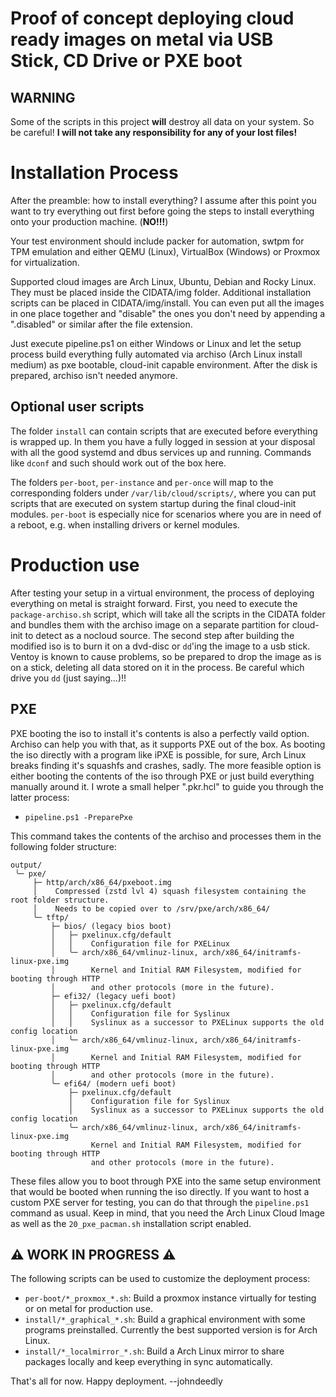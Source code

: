 # Proof of concept deploying cloud ready images on metal via USB Stick, CD Drive or PXE boot

## WARNING

Some of the scripts in this project **will** destroy all data on your system. So be careful! **I will not take any responsibility for any of your lost files!**

# Installation Process

After the preamble: how to install everything? I assume after this point you want to try everything out first before going the steps to install everything onto your production machine. (**NO!!!**)

Your test environment should include packer for automation, swtpm for TPM emulation and either QEMU (Linux), VirtualBox (Windows) or Proxmox for virtualization.

Supported cloud images are Arch Linux, Ubuntu, Debian and Rocky Linux. They must be placed inside the CIDATA/img folder. Additional installation scripts can be placed in CIDATA/img/install. You can even put all the images in one place together and "disable" the ones you don't need by appending a ".disabled" or similar after the file extension.

Just execute pipeline.ps1 on either Windows or Linux and let the setup process build everything fully automated via archiso (Arch Linux install medium) as pxe bootable, cloud-init capable environment. After the disk is prepared, archiso isn't needed anymore.

## Optional user scripts

The folder ```install``` can contain scripts that are executed before everything is wrapped up. In them you have a fully logged in session at your disposal with all the good systemd and dbus services up and running. Commands like ```dconf``` and such should work out of the box here. 

The folders ```per-boot```, ```per-instance``` and ```per-once``` will map to the corresponding folders under ```/var/lib/cloud/scripts/```, where you can put scripts that are executed on system startup during the final cloud-init modules. ```per-boot``` is especially nice for scenarios where you are in need of a reboot, e.g. when installing drivers or kernel modules.

# Production use

After testing your setup in a virtual environment, the process of deploying everything on metal is straight forward. First, you need to execute the ```package-archiso.sh``` script, which will take all the scripts in the CIDATA folder and bundles them with the archiso image on a separate partition for cloud-init to detect as a nocloud source. The second step after building the modified iso is to burn it on a dvd-disc or ```dd```'ing the image to a usb stick. Ventoy is known to cause problems, so be prepared to drop the image as is on a stick, deleting all data stored on it in the process. Be careful which drive you ```dd``` (just saying...)!!

## PXE

PXE booting the iso to install it's contents is also a perfectly vaild option. Archiso can help you with that, as it supports PXE out of the box. As booting the iso directly with a program like iPXE is possible, for sure, Arch Linux breaks finding it's squashfs and crashes, sadly. The more feasible option is either booting the contents of the iso through PXE or just build everything manually around it. I wrote a small helper ".pkr.hcl" to guide you through the latter process:

- ```pipeline.ps1 -PreparePxe```

This command takes the contents of the archiso and processes them in the following folder structure:

```
output/
 ╰─ pxe/
     ├─ http/arch/x86_64/pxeboot.img
     │    Compressed (zstd lvl 4) squash filesystem containing the root folder structure.
     │    Needs to be copied over to /srv/pxe/arch/x86_64/
     ╰─ tftp/
         ├─ bios/ (legacy bios boot)
         │   ├─ pxelinux.cfg/default
         │   │    Configuration file for PXELinux
         │   ╰─ arch/x86_64/vmlinuz-linux, arch/x86_64/initramfs-linux-pxe.img
         │        Kernel and Initial RAM Filesystem, modified for booting through HTTP
         │        and other protocols (more in the future).
         ├─ efi32/ (legacy uefi boot)
         │   ├─ pxelinux.cfg/default
         │   │    Configuration file for Syslinux
         │   │    Syslinux as a successor to PXELinux supports the old config location
         │   ╰─ arch/x86_64/vmlinuz-linux, arch/x86_64/initramfs-linux-pxe.img
         │        Kernel and Initial RAM Filesystem, modified for booting through HTTP
         │        and other protocols (more in the future).
         ╰─ efi64/ (modern uefi boot)
             ├─ pxelinux.cfg/default
             │    Configuration file for Syslinux
             │    Syslinux as a successor to PXELinux supports the old config location
             ╰─ arch/x86_64/vmlinuz-linux, arch/x86_64/initramfs-linux-pxe.img
                  Kernel and Initial RAM Filesystem, modified for booting through HTTP
                  and other protocols (more in the future).
```

These files allow you to boot through PXE into the same setup environment that would be booted when running the iso directly. If you want to host a custom PXE server for testing, you can do that through the ```pipeline.ps1``` command as usual. Keep in mind, that you need the Arch Linux Cloud Image as well as the ```20_pxe_pacman.sh``` installation script enabled.

## ⚠️ WORK IN PROGRESS ⚠️

The following scripts can be used to customize the deployment process:

- ```per-boot/*_proxmox_*.sh```: Build a proxmox instance virtually for testing or on metal for production use.
- ```install/*_graphical_*.sh```: Build a graphical environment with some programs preinstalled. Currently the best supported version is for Arch Linux.
- ```install/*_localmirror_*.sh```: Build a Arch Linux mirror to share packages locally and keep everything in sync automatically.


That's all for now. Happy deployment. --johndeedly
